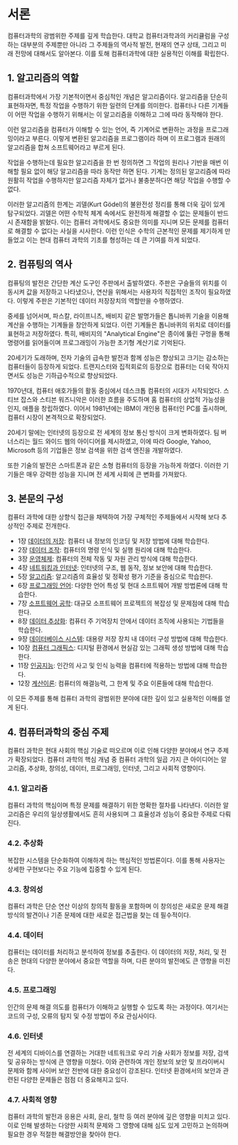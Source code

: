 # **서론**
컴퓨터과학의 광범위한 주제를 깊게 학습한다. 대학교 컴퓨터과학과의 커리큘럼을 구성하는 대부분의 주제뿐만 아니라 그 주제들의 역사적 발전, 현재의 연구 상태, 그리고 미래 전망에 대해서도 알아본다. 이를 토해 컴퓨터과학에 대한 실용적인 이해를 확립한다.

## **1. 알고리즘의 역할**
컴퓨터과학에서 가장 기본적이면서 중심적인 개념은 알고리즘이다. 알고리즘을 단순히 표현하자면, 특정 작업을 수행하기 위한 일련의 단계를 의미한다. 컴퓨터나 다른 기계들이 어떤 작업을 수행하기 위해서는 이 알고리즘을 이해하고 그에 따라 동작해야 한다.

이런 알고리즘을 컴퓨터가 이해할 수 있는 언어, 즉 기계어로 변환하는 과정을 프로그래밍이라고 부른다. 이렇게 변환된 알고리즘을 프로그램이라 하며 이 프로그램과 원래의 알고리즘을 합쳐 소프트웨어라고 부르게 된다.

작업을 수행하는데 필요한 알고리즘을 한 번 정의하면 그 작업의 원리나 기반을 매번 이해할 필요 없이 해당 알고리즘을 따라 동작만 하면 된다. 기계는 정의된 알고리즘에 따라 원활히 작업을 수행하지만 알고리즘 자체가 없거나 불충분하다면 해당 작업을 수행할 수 없다.

이러한 알고리즘의 한계는 괴델(Kurt Gödel)의 불완전성 정리를 통해 더욱 깊이 있게 탐구되었다. 괴델은 어떤 수학적 체계 속에서도 완전하게 해결할 수 없는 문제들이 반드시 존재함을 밝혔다. 이는 컴퓨터 과학에서도 중요한 의미를 지니며 모든 문제를 컴퓨터로 해결할 수 없다는 사실을 시사한다. 이런 인식은 수학의 근본적인 문제를 제기하게 만들었고 이는 현대 컴퓨터 과학의 기초를 형성하는 데 큰 기여를 하게 되었다.

## **2. 컴퓨팅의 역사**
컴퓨팅의 발전은 간단한 계산 도구인 주판에서 출발하였다. 주판은 구슬들의 위치를 이동시켜 값을 저장하고 나타냈으나, 연산을 위해서는 사용자의 직접적인 조작이 필요하였다. 이렇게 주판은 기본적인 데이터 저장장치의 역할만을 수행하였다.

중세를 넘어서며, 파스칼, 라이프니츠, 배비지 같은 발명가들은 톱니바퀴 기술을 이용해 계산을 수행하는 기계들을 창안하게 되었다. 이런 기계들은 톱니바퀴의 위치로 데이터를 표현하고 저장하였다. 특히, 배비지의 "Analytical Engine"은 종이에 뚫린 구멍을 통해 명령어를 읽어들이며 프로그래밍이 가능한 초기형 계산기로 기억된다.

20세기가 도래하며, 전자 기술의 급속한 발전과 함께 성능은 향상되고 크기는 감소하는 컴퓨터들이 등장하게 되었다. 트랜지스터와 집적회로의 등장으로 컴퓨터는 더욱 작아지면서도 성능은 기하급수적으로 향상되었다.

1970년대, 컴퓨터 애호가들의 활동 중심에서 데스크톱 컴퓨터의 시대가 시작되었다. 스티브 잡스와 스티븐 워즈니악은 이러한 흐름을 주도하며 홈 컴퓨터의 상업적 가능성을 인지, 애플을 창립하였다. 이어서 1981년에는 IBM이 개인용 컴퓨터인 PC를 출시하며, 컴퓨터 시장이 본격적으로 확장되었다.

20세기 말에는 인터넷의 등장으로 전 세계의 정보 통신 방식이 크게 변화하였다. 팀 버너스리는 월드 와이드 웹의 아이디어를 제시하였고, 이에 따라 Google, Yahoo, Microsoft 등의 기업들은 정보 검색을 위한 검색 엔진을 개발하였다.

또한 기술의 발전은 스마트폰과 같은 소형 컴퓨터의 등장을 가능하게 하였다. 이러한 기기들은 매우 강력한 성능을 지니며 전 세계 사회에 큰 변화를 가져왔다.

## **3. 본문의 구성**
컴퓨터 과학에 대한 상향식 접근을 채택하여 가장 구체적인 주제들에서 시작해 보다 추상적인 주제로 전개한다.

* 1장 [데이터의 저장](./01.%20데이터의%20저장.md): 컴퓨터 내 정보의 인코딩 및 저장 방법에 대해 학습한다.
* 2장 [데이터 조작](./02.%20데이터%20조작.md): 컴퓨터의 명령 인식 및 실행 원리에 대해 학습한다.
* 3장 [운영체제](./03.%20운영체제.md): 컴퓨터의 전체 작동 및 자원 관리 방식에 대해 학습한다.
* 4장 [네트워킹과 인터넷](./04.%20네트워킹과%20인터넷.md): 인터넷의 구조, 웹 동작, 정보 보안에 대해 학습한다.
* 5장 [알고리즘](./05.%20알고리즘.md): 알고리즘의 효율성 및 정확성 평가 기준을 중심으로 학습한다.
* 6장 [프로그래밍 언어](./06.%20프로그래밍%20언어.md): 다양한 언어 특성 및 현대 소프트웨어 개발 방법론에 대해 학습한다.
* 7장 [소프트웨어 공학](./07.%20소프트웨어%20공학.md): 대규모 소프트웨어 프로젝트의 복잡성 및 문제점에 대해 학습한다.
* 8장 [데이터 추상화](./08.%20데이터%20추상화.md): 컴퓨터 주 기억장치 안에서 데이터 조직에 사용되는 기법들을 학습한다.
* 9장 [데이터베이스 시스템](./09.%20데이터베이스%20시스템.md): 대용량 저장 장치 내 데이터 구성 방법에 대해 학습한다.
* 10장 [컴퓨터 그래픽스](./10.%20컴퓨터%20그래픽스.md): 디지털 환경에서 현실감 있는 그래픽 생성 방법에 대해 학습한다.
* 11장 [인공지능](./11.%20인공지능.md): 인간의 사고 및 인식 능력을 컴퓨터에 적용하는 방법에 대해 학습한다.
* 12장 [계산이론](./12.%20계산이론.md): 컴퓨터의 해결능력, 그 한계 및 주요 이론들에 대해 학습한다.

이 모든 주제를 통해 컴퓨터 과학의 광범위한 분야에 대한 깊이 있고 실용적인 이해를 얻게 된다.
## **4. 컴퓨터과학의 중심 주제**
컴퓨터 과학은 현대 사회의 핵심 기술로 떠오르며 이로 인해 다양한 분야에서 연구 주제가 확장되었다. 컴퓨터 과학의 핵심 개념 중 컴퓨터 과학의 일곱 가지 큰 아이디어는 알고리즘, 추상화, 창의성, 데이터, 프로그래밍, 인터넷, 그리고 사회적 영향이다.
### **4.1. 알고리즘**
컴퓨터 과학의 핵심이며 특정 문제를 해결하기 위한 명확한 절차를 나타낸다. 이러한 알고리즘은 우리의 일상생활에서도 흔히 사용되며 그 효율성과 성능이 중요한 주제로 다뤄진다.
### **4.2. 추상화**
복잡한 시스템을 단순화하여 이해하게 하는 핵심적인 방법론이다. 이를 통해 사용자는 상세한 구현보다는 주요 기능에 집중할 수 있게 된다.
### **4.3. 창의성**
컴퓨터 과학은 단순 연산 이상의 창의적 활동을 포함하며 이 창의성은 새로운 문제 해결 방식의 발견이나 기존 문제에 대한 새로운 접근법을 찾는 데 필수적이다.
### **4.4. 데이터**
컴퓨터는 데이터를 처리하고 분석하여 정보를 추출한다. 이 데이터의 저장, 처리, 및 전송은 현대의 다양한 분야에서 중요한 역할을 하며, 다른 분야의 발전에도 큰 영향을 미친다.
### **4.5. 프로그래밍**
인간의 문제 해결 의도를 컴퓨터가 이해하고 실행할 수 있도록 하는 과정이다. 여기서는 코드의 구성, 오류의 탐지 및 수정 방법이 주요 관심사이다.
### **4.6. 인터넷**
전 세계의 디바이스를 연결하는 거대한 네트워크로 우리 기술 사회가 정보를 저장, 검색 및 공유하는 방식에 큰 영향을 미쳤다. 이와 관련하여 개인 정보의 보안 및 프라이버시 문제와 함께 사이버 보안 전반에 대한 중요성이 강조된다. 인터넷 환경에서의 보안과 관련된 다양한 문제들은 점점 더 중요해지고 있다.
### **4.7. 사회적 영향**
컴퓨터 과학의 발전과 응용은 사회, 윤리, 철학 등 여러 분야에 깊은 영향을 미치고 있다. 이로 인해 발생하는 다양한 사회적 문제와 그 영향에 대해 심도 있게 고민하고 논의하며 필요한 경우 적절한 해결방안을 찾아야 한다.
